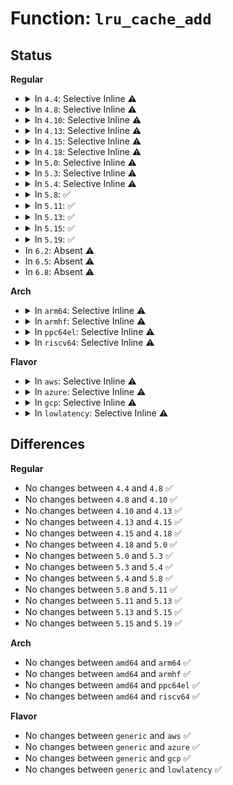 # Function: <code>lru_cache_add</code>

## Status
<b>Regular</b>
<ul>
<li>
<details>
<summary>In <code>4.4</code>: Selective Inline ⚠️</summary>

```c
void lru_cache_add(struct page *page);
```

**Collision:** Unique Global

**Inline:** Selective

**Transformation:** False

**Instances:**

```
In mm/swap.c (ffffffff8119deb0)
Location: mm/swap.c:670
Inline: True
Inline callers:
  - mm/swap.c:lru_cache_add_active_or_unevictable
Direct callers:
  - mm/filemap.c:add_to_page_cache_lru
  - mm/vmscan.c:putback_lru_page
```
**Symbols:**

```
ffffffff8119deb0-ffffffff8119dec0: lru_cache_add (STB_GLOBAL)
```
</details>
</li>
<li>
<details>
<summary>In <code>4.8</code>: Selective Inline ⚠️</summary>

```c
void lru_cache_add(struct page *page);
```

**Collision:** Unique Global

**Inline:** Selective

**Transformation:** False

**Instances:**

```
In mm/swap.c (ffffffff811b3861)
Location: mm/swap.c:429
Inline: True
Inline callers:
  - mm/swap.c:lru_cache_add_active_or_unevictable
Direct callers:
  - mm/filemap.c:add_to_page_cache_lru
  - mm/vmscan.c:putback_lru_page
```
**Symbols:**

```
ffffffff811b36d0-ffffffff811b36e0: lru_cache_add (STB_GLOBAL)
```
</details>
</li>
<li>
<details>
<summary>In <code>4.10</code>: Selective Inline ⚠️</summary>

```c
void lru_cache_add(struct page *page);
```

**Collision:** Unique Global

**Inline:** Selective

**Transformation:** False

**Instances:**

```
In mm/swap.c (ffffffff811c3ef1)
Location: mm/swap.c:430
Inline: True
Inline callers:
  - mm/swap.c:lru_cache_add_active_or_unevictable
Direct callers:
  - mm/filemap.c:add_to_page_cache_lru
  - mm/vmscan.c:putback_lru_page
```
**Symbols:**

```
ffffffff811c3d50-ffffffff811c3d60: lru_cache_add (STB_GLOBAL)
```
</details>
</li>
<li>
<details>
<summary>In <code>4.13</code>: Selective Inline ⚠️</summary>

```c
void lru_cache_add(struct page *page);
```

**Collision:** Unique Global

**Inline:** Selective

**Transformation:** False

**Instances:**

```
In mm/swap.c (ffffffff811cc2e1)
Location: mm/swap.c:441
Inline: True
Inline callers:
  - mm/swap.c:lru_cache_add_active_or_unevictable
Direct callers:
  - mm/filemap.c:add_to_page_cache_lru
  - mm/vmscan.c:putback_lru_page
```
**Symbols:**

```
ffffffff811cc140-ffffffff811cc150: lru_cache_add (STB_GLOBAL)
```
</details>
</li>
<li>
<details>
<summary>In <code>4.15</code>: Selective Inline ⚠️</summary>

```c
void lru_cache_add(struct page *page);
```

**Collision:** Unique Global

**Inline:** Selective

**Transformation:** False

**Instances:**

```
In mm/swap.c (ffffffff811e12d1)
Location: mm/swap.c:441
Inline: True
Inline callers:
  - mm/swap.c:lru_cache_add_active_or_unevictable
Direct callers:
  - mm/filemap.c:add_to_page_cache_lru
  - mm/vmscan.c:putback_lru_page
```
**Symbols:**

```
ffffffff811e1130-ffffffff811e1140: lru_cache_add (STB_GLOBAL)
```
</details>
</li>
<li>
<details>
<summary>In <code>4.18</code>: Selective Inline ⚠️</summary>

```c
void lru_cache_add(struct page *page);
```

**Collision:** Unique Global

**Inline:** Selective

**Transformation:** False

**Instances:**

```
In mm/swap.c (ffffffff812029f1)
Location: mm/swap.c:442
Inline: True
Inline callers:
  - mm/swap.c:lru_cache_add_active_or_unevictable
Direct callers:
  - mm/filemap.c:add_to_page_cache_lru
  - mm/vmscan.c:shrink_active_list
  - mm/vmscan.c:putback_inactive_pages
```
**Symbols:**

```
ffffffff812029b0-ffffffff812029c0: lru_cache_add (STB_GLOBAL)
```
</details>
</li>
<li>
<details>
<summary>In <code>5.0</code>: Selective Inline ⚠️</summary>

```c
void lru_cache_add(struct page *page);
```

**Collision:** Unique Global

**Inline:** Selective

**Transformation:** False

**Instances:**

```
In mm/swap.c (ffffffff81215371)
Location: mm/swap.c:436
Inline: True
Inline callers:
  - mm/swap.c:lru_cache_add_active_or_unevictable
Direct callers:
  - mm/filemap.c:add_to_page_cache_lru
  - mm/vmscan.c:shrink_active_list
  - mm/vmscan.c:putback_inactive_pages
```
**Symbols:**

```
ffffffff81215330-ffffffff81215340: lru_cache_add (STB_GLOBAL)
```
</details>
</li>
<li>
<details>
<summary>In <code>5.3</code>: Selective Inline ⚠️</summary>

```c
void lru_cache_add(struct page *page);
```

**Collision:** Unique Global

**Inline:** Selective

**Transformation:** False

**Instances:**

```
In mm/swap.c (ffffffff81224d92)
Location: mm/swap.c:437
Inline: True
Inline callers:
  - mm/swap.c:lru_cache_add_active_or_unevictable
Direct callers:
  - mm/filemap.c:add_to_page_cache_lru
  - mm/vmscan.c:shrink_active_list
  - mm/vmscan.c:move_pages_to_lru
```
**Symbols:**

```
ffffffff81224d50-ffffffff81224d60: lru_cache_add (STB_GLOBAL)
```
</details>
</li>
<li>
<details>
<summary>In <code>5.4</code>: Selective Inline ⚠️</summary>

```c
void lru_cache_add(struct page *page);
```

**Collision:** Unique Global

**Inline:** Selective

**Transformation:** False

**Instances:**

```
In mm/swap.c (ffffffff81232b22)
Location: mm/swap.c:438
Inline: True
Inline callers:
  - mm/swap.c:lru_cache_add_active_or_unevictable
Direct callers:
  - mm/filemap.c:add_to_page_cache_lru
  - mm/vmscan.c:reclaim_pages
  - mm/vmscan.c:reclaim_pages
  - mm/vmscan.c:shrink_active_list
  - mm/vmscan.c:move_pages_to_lru
```
**Symbols:**

```
ffffffff81232ae0-ffffffff81232af0: lru_cache_add (STB_GLOBAL)
```
</details>
</li>
<li>
<details>
<summary>In <code>5.8</code>: ✅</summary>

```c
void lru_cache_add(struct page *page);
```

**Collision:** Unique Global

**Inline:** No

**Transformation:** False

**Instances:**

```
In mm/swap.c (ffffffff8125eb20)
Location: mm/swap.c:462
Inline: False
Direct callers:
  - mm/filemap.c:add_to_page_cache_lru
  - mm/swap.c:lru_cache_add_active_or_unevictable
  - mm/vmscan.c:reclaim_pages
  - mm/vmscan.c:reclaim_pages
  - mm/vmscan.c:shrink_active_list
  - mm/shmem.c:shmem_mfill_atomic_pte
  - mm/shmem.c:shmem_getpage_gfp
  - mm/shmem.c:shmem_replace_page
  - mm/memory.c:do_swap_page
  - mm/swap_state.c:__read_swap_cache_async
  - mm/khugepaged.c:collapse_file
  - fs/fuse/dev.c:fuse_try_move_page
```
**Symbols:**

```
ffffffff8125eb20-ffffffff8125eba1: lru_cache_add (STB_GLOBAL)
```
</details>
</li>
<li>
<details>
<summary>In <code>5.11</code>: ✅</summary>

```c
void lru_cache_add(struct page *page);
```

**Collision:** Unique Global

**Inline:** No

**Transformation:** False

**Instances:**

```
In mm/swap.c (ffffffff8126a970)
Location: mm/swap.c:454
Inline: False
Direct callers:
  - mm/filemap.c:add_to_page_cache_lru
  - mm/swap.c:lru_cache_add_inactive_or_unevictable
  - mm/vmscan.c:reclaim_pages
  - mm/vmscan.c:reclaim_pages
  - mm/vmscan.c:shrink_active_list
  - mm/vmscan.c:move_pages_to_lru
  - mm/shmem.c:shmem_mfill_atomic_pte
  - mm/shmem.c:shmem_getpage_gfp
  - mm/shmem.c:shmem_replace_page
  - mm/memory.c:do_swap_page
  - mm/swap_state.c:__read_swap_cache_async
  - mm/khugepaged.c:collapse_file
  - fs/fuse/dev.c:fuse_try_move_page
```
**Symbols:**

```
ffffffff8126a970-ffffffff8126a9e8: lru_cache_add (STB_GLOBAL)
```
</details>
</li>
<li>
<details>
<summary>In <code>5.13</code>: ✅</summary>

```c
void lru_cache_add(struct page *page);
```

**Collision:** Unique Global

**Inline:** No

**Transformation:** False

**Instances:**

```
In mm/swap.c (ffffffff8126fb40)
Location: mm/swap.c:464
Inline: False
Direct callers:
  - mm/filemap.c:add_to_page_cache_lru
  - mm/swap.c:lru_cache_add_inactive_or_unevictable
  - mm/vmscan.c:reclaim_pages
  - mm/vmscan.c:reclaim_pages
  - mm/vmscan.c:shrink_active_list
  - mm/vmscan.c:move_pages_to_lru
  - mm/shmem.c:shmem_mfill_atomic_pte
  - mm/shmem.c:shmem_getpage_gfp
  - mm/shmem.c:shmem_replace_page
  - mm/memory.c:do_swap_page
  - mm/swap_state.c:__read_swap_cache_async
  - mm/khugepaged.c:collapse_file
  - fs/fuse/dev.c:fuse_try_move_page
```
**Symbols:**

```
ffffffff8126fb40-ffffffff8126fbc2: lru_cache_add (STB_GLOBAL)
```
</details>
</li>
<li>
<details>
<summary>In <code>5.15</code>: ✅</summary>

```c
void lru_cache_add(struct page *page);
```

**Collision:** Unique Global

**Inline:** No

**Transformation:** False

**Instances:**

```
In mm/swap.c (ffffffff812ace00)
Location: mm/swap.c:442
Inline: False
Direct callers:
  - mm/filemap.c:add_to_page_cache_lru
  - mm/swap.c:lru_cache_add_inactive_or_unevictable
  - mm/vmscan.c:reclaim_pages
  - mm/vmscan.c:reclaim_pages
  - mm/vmscan.c:shrink_active_list
  - mm/vmscan.c:move_pages_to_lru
  - mm/shmem.c:shmem_getpage_gfp
  - mm/shmem.c:shmem_replace_page
  - mm/memory.c:do_swap_page
  - mm/swap_state.c:__read_swap_cache_async
  - mm/khugepaged.c:collapse_file
  - fs/fuse/dev.c:fuse_try_move_page
```
**Symbols:**

```
ffffffff812ace00-ffffffff812ace82: lru_cache_add (STB_GLOBAL)
```
</details>
</li>
<li>
<details>
<summary>In <code>5.19</code>: ✅</summary>

```c
void lru_cache_add(struct page *page);
```

**Collision:** Unique Global

**Inline:** No

**Transformation:** False

**Instances:**

```
In mm/folio-compat.c (ffffffff81300ad0)
Location: mm/folio-compat.c:107
Inline: False
Direct callers:
  - mm/swap.c:lru_cache_add_inactive_or_unevictable
  - mm/shmem.c:shmem_replace_page
  - mm/memory.c:do_swap_page
  - mm/swap_state.c:__read_swap_cache_async
  - mm/khugepaged.c:collapse_file
  - mm/userfaultfd.c:mfill_atomic_install_pte
  - fs/fuse/dev.c:fuse_try_move_page
```
**Symbols:**

```
ffffffff81300ad0-ffffffff81300b2b: lru_cache_add (STB_GLOBAL)
```
</details>
</li>
<li>
In <code>6.2</code>: Absent ⚠️
</li>
<li>
In <code>6.5</code>: Absent ⚠️
</li>
<li>
In <code>6.8</code>: Absent ⚠️
</li>
</ul>
<b>Arch</b>
<ul>
<li>
<details>
<summary>In <code>arm64</code>: Selective Inline ⚠️</summary>

```c
void lru_cache_add(struct page *page);
```

**Collision:** Unique Global

**Inline:** Selective

**Transformation:** False

**Instances:**

```
In mm/swap.c (ffff8000102c2ae8)
Location: mm/swap.c:438
Inline: True
Inline callers:
  - mm/swap.c:lru_cache_add_active_or_unevictable
Direct callers:
  - mm/filemap.c:add_to_page_cache_lru
  - mm/vmscan.c:reclaim_pages
  - mm/vmscan.c:reclaim_pages
  - mm/vmscan.c:shrink_active_list
  - mm/vmscan.c:move_pages_to_lru
```
**Symbols:**

```
ffff8000102c2a48-ffff8000102c2a74: lru_cache_add (STB_GLOBAL)
```
</details>
</li>
<li>
<details>
<summary>In <code>armhf</code>: Selective Inline ⚠️</summary>

```c
void lru_cache_add(struct page *page);
```

**Collision:** Unique Global

**Inline:** Selective

**Transformation:** False

**Instances:**

```
In mm/swap.c (c04edc64)
Location: mm/swap.c:438
Inline: True
Inline callers:
  - mm/swap.c:lru_cache_add_active_or_unevictable
Direct callers:
  - mm/filemap.c:add_to_page_cache_lru
  - mm/vmscan.c:reclaim_pages
  - mm/vmscan.c:shrink_active_list
  - mm/vmscan.c:move_pages_to_lru
```
**Symbols:**

```
c04edc00-c04edc1c: lru_cache_add (STB_GLOBAL)
```
</details>
</li>
<li>
<details>
<summary>In <code>ppc64el</code>: Selective Inline ⚠️</summary>

```c
void lru_cache_add(struct page *page);
```

**Collision:** Unique Global

**Inline:** Selective

**Transformation:** False

**Instances:**

```
In mm/swap.c (c00000000037cc08)
Location: mm/swap.c:438
Inline: True
Inline callers:
  - mm/swap.c:lru_cache_add_active_or_unevictable
Direct callers:
  - mm/filemap.c:add_to_page_cache_lru
  - mm/vmscan.c:reclaim_pages
  - mm/vmscan.c:reclaim_pages
  - mm/vmscan.c:reclaim_pages
  - mm/vmscan.c:shrink_active_list
  - mm/vmscan.c:move_pages_to_lru
```
**Symbols:**

```
c00000000037cb90-c00000000037cba4: lru_cache_add (STB_GLOBAL)
```
</details>
</li>
<li>
<details>
<summary>In <code>riscv64</code>: Selective Inline ⚠️</summary>

```c
void lru_cache_add(struct page *page);
```

**Collision:** Unique Global

**Inline:** Selective

**Transformation:** False

**Instances:**

```
In mm/swap.c (ffffffe0001e3e00)
Location: mm/swap.c:438
Inline: True
Inline callers:
  - mm/swap.c:lru_cache_add_active_or_unevictable
Direct callers:
  - mm/filemap.c:add_to_page_cache_lru
  - mm/vmscan.c:reclaim_pages
  - mm/vmscan.c:shrink_active_list
  - mm/vmscan.c:move_pages_to_lru
```
**Symbols:**

```
ffffffe0001e3d96-ffffffe0001e3dc0: lru_cache_add (STB_GLOBAL)
```
</details>
</li>
</ul>
<b>Flavor</b>
<ul>
<li>
<details>
<summary>In <code>aws</code>: Selective Inline ⚠️</summary>

```c
void lru_cache_add(struct page *page);
```

**Collision:** Unique Global

**Inline:** Selective

**Transformation:** False

**Instances:**

```
In mm/swap.c (ffffffff8122b172)
Location: mm/swap.c:438
Inline: True
Inline callers:
  - mm/swap.c:lru_cache_add_active_or_unevictable
Direct callers:
  - mm/filemap.c:add_to_page_cache_lru
  - mm/vmscan.c:reclaim_pages
  - mm/vmscan.c:reclaim_pages
  - mm/vmscan.c:shrink_active_list
  - mm/vmscan.c:move_pages_to_lru
```
**Symbols:**

```
ffffffff8122b130-ffffffff8122b140: lru_cache_add (STB_GLOBAL)
```
</details>
</li>
<li>
<details>
<summary>In <code>azure</code>: Selective Inline ⚠️</summary>

```c
void lru_cache_add(struct page *page);
```

**Collision:** Unique Global

**Inline:** Selective

**Transformation:** False

**Instances:**

```
In mm/swap.c (ffffffff8121e282)
Location: mm/swap.c:438
Inline: True
Inline callers:
  - mm/swap.c:lru_cache_add_active_or_unevictable
Direct callers:
  - mm/filemap.c:add_to_page_cache_lru
  - mm/vmscan.c:reclaim_pages
  - mm/vmscan.c:reclaim_pages
  - mm/vmscan.c:shrink_active_list
  - mm/vmscan.c:move_pages_to_lru
```
**Symbols:**

```
ffffffff8121e240-ffffffff8121e250: lru_cache_add (STB_GLOBAL)
```
</details>
</li>
<li>
<details>
<summary>In <code>gcp</code>: Selective Inline ⚠️</summary>

```c
void lru_cache_add(struct page *page);
```

**Collision:** Unique Global

**Inline:** Selective

**Transformation:** False

**Instances:**

```
In mm/swap.c (ffffffff81228f12)
Location: mm/swap.c:438
Inline: True
Inline callers:
  - mm/swap.c:lru_cache_add_active_or_unevictable
Direct callers:
  - mm/filemap.c:add_to_page_cache_lru
  - mm/vmscan.c:reclaim_pages
  - mm/vmscan.c:reclaim_pages
  - mm/vmscan.c:shrink_active_list
  - mm/vmscan.c:move_pages_to_lru
```
**Symbols:**

```
ffffffff81228ed0-ffffffff81228ee0: lru_cache_add (STB_GLOBAL)
```
</details>
</li>
<li>
<details>
<summary>In <code>lowlatency</code>: Selective Inline ⚠️</summary>

```c
void lru_cache_add(struct page *page);
```

**Collision:** Unique Global

**Inline:** Selective

**Transformation:** False

**Instances:**

```
In mm/swap.c (ffffffff812382d2)
Location: mm/swap.c:438
Inline: True
Inline callers:
  - mm/swap.c:lru_cache_add_active_or_unevictable
Direct callers:
  - mm/filemap.c:add_to_page_cache_lru
  - mm/vmscan.c:reclaim_pages
  - mm/vmscan.c:reclaim_pages
  - mm/vmscan.c:shrink_active_list
  - mm/vmscan.c:move_pages_to_lru
```
**Symbols:**

```
ffffffff81238290-ffffffff812382a0: lru_cache_add (STB_GLOBAL)
```
</details>
</li>
</ul>

## Differences
<b>Regular</b>
<ul>
<li>
No changes between <code>4.4</code> and <code>4.8</code> ✅
</li>
<li>
No changes between <code>4.8</code> and <code>4.10</code> ✅
</li>
<li>
No changes between <code>4.10</code> and <code>4.13</code> ✅
</li>
<li>
No changes between <code>4.13</code> and <code>4.15</code> ✅
</li>
<li>
No changes between <code>4.15</code> and <code>4.18</code> ✅
</li>
<li>
No changes between <code>4.18</code> and <code>5.0</code> ✅
</li>
<li>
No changes between <code>5.0</code> and <code>5.3</code> ✅
</li>
<li>
No changes between <code>5.3</code> and <code>5.4</code> ✅
</li>
<li>
No changes between <code>5.4</code> and <code>5.8</code> ✅
</li>
<li>
No changes between <code>5.8</code> and <code>5.11</code> ✅
</li>
<li>
No changes between <code>5.11</code> and <code>5.13</code> ✅
</li>
<li>
No changes between <code>5.13</code> and <code>5.15</code> ✅
</li>
<li>
No changes between <code>5.15</code> and <code>5.19</code> ✅
</li>
</ul>
<b>Arch</b>
<ul>
<li>
No changes between <code>amd64</code> and <code>arm64</code> ✅
</li>
<li>
No changes between <code>amd64</code> and <code>armhf</code> ✅
</li>
<li>
No changes between <code>amd64</code> and <code>ppc64el</code> ✅
</li>
<li>
No changes between <code>amd64</code> and <code>riscv64</code> ✅
</li>
</ul>
<b>Flavor</b>
<ul>
<li>
No changes between <code>generic</code> and <code>aws</code> ✅
</li>
<li>
No changes between <code>generic</code> and <code>azure</code> ✅
</li>
<li>
No changes between <code>generic</code> and <code>gcp</code> ✅
</li>
<li>
No changes between <code>generic</code> and <code>lowlatency</code> ✅
</li>
</ul>
